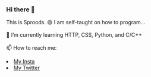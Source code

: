 ### Hi there 👋
This is Sproods.
😄 I am self-taught on how to program...<br><br>
🌱 I’m currently learning HTTP, CSS, Python, and C/C++<br><br>
📫 How to reach me:
     <li><a href="https://www.instagram.com/contracontracultura/" target="_blank"> My Insta </a></li>
     <li><a href="https://twitter.com/Contrax2cultura" target="_blank">     My Twitter </a></li>
<!--
**sproods/sproods** is a ✨ _special_ ✨ repository because its `README.md` (this file) appears on your GitHub profile.

Here are some ideas to get you started:
- 🔭 I’m currently working on ...
- 🌱 I’m currently learning ...
- 👯 I’m looking to collaborate on ...
- 🤔 I’m looking for help with ...
- 💬 Ask me about ...
- 📫 How to reach me: ...
- 😄 Pronouns: ...
- ⚡ Fun fact: ...
-->
